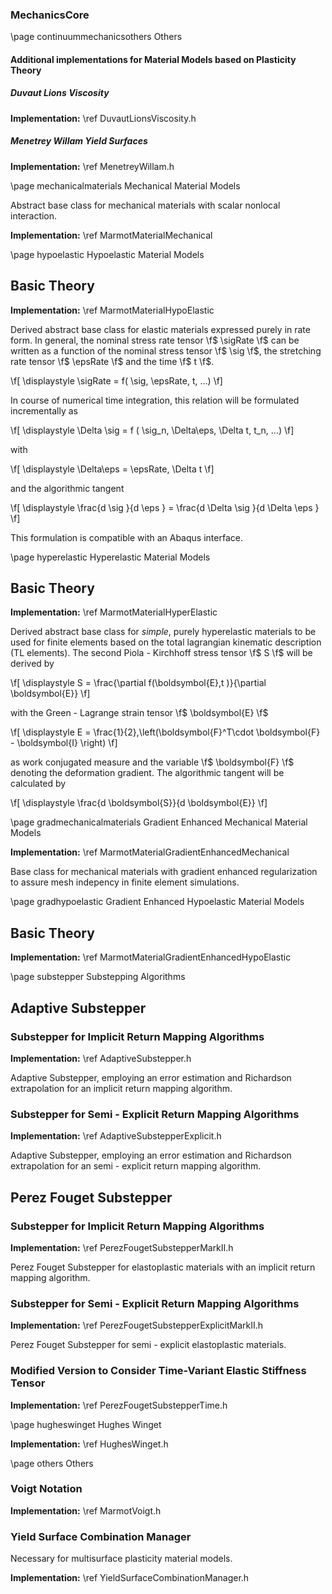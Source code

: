 ### MechanicsCore
\page continuummechanicsothers Others

#### Additional implementations for Material Models based on Plasticity Theory

##### Duvaut Lions Viscosity

**Implementation:** \ref DuvautLionsViscosity.h

##### Menetrey Willam Yield Surfaces

**Implementation:** \ref MenetreyWillam.h


\page mechanicalmaterials Mechanical Material Models

Abstract base class for mechanical materials with scalar nonlocal interaction. 

**Implementation:** \ref MarmotMaterialMechanical

\page hypoelastic Hypoelastic Material Models

## Basic Theory 

**Implementation:** \ref MarmotMaterialHypoElastic

Derived abstract base class for elastic materials expressed purely in rate form. In general, the nominal stress rate tensor \f$ \sigRate \f$ can be written as a function of the nominal stress tensor \f$ \sig \f$, the stretching rate tensor \f$ \epsRate \f$ and the time \f$ t \f$.

\f[  \displaystyle \sigRate = f( \sig, \epsRate, t, ...) \f]

In course of numerical time integration, this relation will be formulated incrementally as 

\f[  \displaystyle \Delta \sig = f ( \sig_n, \Delta\eps, \Delta t, t_n, ...) \f]

with 

\f[  \displaystyle \Delta\eps =  \epsRate\, \Delta t \f]

and the algorithmic tangent 

\f[ \displaystyle \frac{d \sig }{d \eps } =  \frac{d \Delta \sig }{d \Delta \eps } \f]

This formulation is compatible with an Abaqus interface.



\page hyperelastic Hyperelastic Material Models

## Basic Theory 

**Implementation:** \ref MarmotMaterialHyperElastic

Derived abstract base class for _simple_, purely hyperelastic materials to be used for finite elements based on the total lagrangian kinematic description (TL elements). The second Piola - Kirchhoff stress tensor \f$ S \f$ will be derived by

\f[ \displaystyle S = \frac{\partial f(\boldsymbol{E},t )}{\partial \boldsymbol{E}} \f]

with the Green - Lagrange strain tensor \f$ \boldsymbol{E} \f$

\f[
  \displaystyle E  = \frac{1}{2}\,\left(\boldsymbol{F}^T\cdot \boldsymbol{F} - \boldsymbol{I} \right)
\f]

as work conjugated measure and the variable \f$ \boldsymbol{F} \f$ denoting the deformation gradient. 
The algorithmic tangent will be calculated by 

\f[
  \displaystyle \frac{d \boldsymbol{S}}{d \boldsymbol{E}}
\f]

\page gradmechanicalmaterials Gradient Enhanced Mechanical Material Models


**Implementation:** \ref MarmotMaterialGradientEnhancedMechanical

Base class for mechanical materials with gradient enhanced regularization to assure mesh indepency in finite element simulations. 

\page gradhypoelastic Gradient Enhanced Hypoelastic Material Models

## Basic Theory 
**Implementation:** \ref MarmotMaterialGradientEnhancedHypoElastic
  
\page substepper Substepping Algorithms

## Adaptive Substepper

### Substepper for Implicit Return Mapping Algorithms

**Implementation:** \ref AdaptiveSubstepper.h

Adaptive Substepper, employing an error estimation and Richardson extrapolation for an implicit return mapping algorithm.

### Substepper for Semi - Explicit Return Mapping Algorithms
 
**Implementation:** \ref AdaptiveSubstepperExplicit.h

Adaptive Substepper, employing an error estimation and Richardson extrapolation for an semi - explicit return mapping algorithm.

## Perez Fouget Substepper


### Substepper for Implicit Return Mapping Algorithms

**Implementation:** \ref PerezFougetSubstepperMarkII.h

Perez Fouget Substepper for elastoplastic materials with an implicit return mapping algorithm.

### Substepper for Semi - Explicit Return Mapping Algorithms

**Implementation:** \ref PerezFougetSubstepperExplicitMarkII.h

Perez Fouget Substepper for semi - explicit elastoplastic materials.

### Modified Version to Consider Time-Variant Elastic Stiffness Tensor

**Implementation:** \ref PerezFougetSubstepperTime.h


\page hugheswinget Hughes Winget

**Implementation:** \ref HughesWinget.h

\page others Others

### Voigt Notation

**Implementation:** \ref MarmotVoigt.h


### Yield Surface Combination Manager

Necessary for multisurface plasticity material models.

**Implementation:** \ref YieldSurfaceCombinationManager.h
